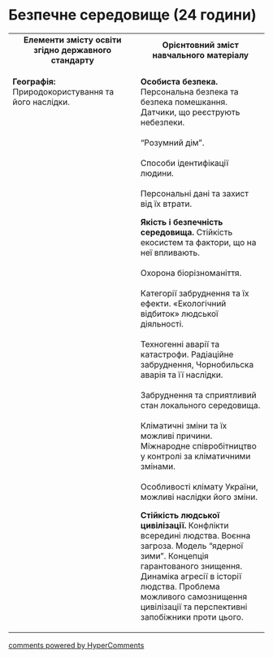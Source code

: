 <div id="hypercomments_widget" class="js-hypercomments-widget invisible"></div>

# Безпечне середовище (24 години)

<table>
	<tr>
		<td width="50%" align="center"><b>Елементи змісту освіти згідно державного стандарту</b></td>
		<td width="50%" align="center"><b>Орієнтовний зміст навчального матеріалу</b></td>
	</tr>
	<tr>
		<td width="50%" style="vertical-align:top !important;">
<p><b>Географія:</b> Природокористування та його наслідки.</p>
		</td>
		<td width="50%" style="vertical-align:top !important;">
<p><b>Особиста безпека.</b> Персональна безпека та безпека помешкання. Датчики, що реєструють небезпеки.<br><br>
“Розумний дім”.<br><br>
Способи ідентифікації людини.<br><br>
Персональні дані та захист від їх втрати.</p>
<p><b>Якість і безпечність середовища.</b> Стійкість екосистем та фактори, що на неї впливають. <br><br>
Охорона біорізноманіття.<br><br>
Категорії забруднення та їх ефекти. «Екологічний відбиток» людської діяльності.<br><br>
Техногенні аварії та катастрофи. Радіаційне забруднення, Чорнобильска аварія та її наслідки.<br><br>
Забруднення та сприятливий стан локального середовища.<br><br>
Кліматичні зміни та їх можливі причини. Міжнародне співробітництво у контролі за кліматичними змінами. <br><br>
Особливості клімату України, можливі наслідки його зміни.</p>
<p><b>Стійкість людської цивілізації.</b> Конфлікти всередині людства. Воєнна загроза. Модель “ядерної зими”. Концепція гарантованого знищення. Динаміка агресії в історії людства. Проблема можливого самознищення цивілізації та перспективні запобіжники проти цього.</p>
		</td>
	</tr>
</table>







<div class="js-hypercomments-container">
<a href="http://hypercomments.com" class="hc-link" title="comments widget">comments powered by HyperComments</a>
</div>